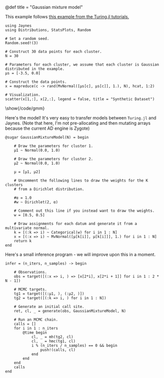 @def title = "Gaussian mixture model"

This example follows [this example from the Turing.jl tutorials.](https://turing.ml/dev/tutorials/1-gaussianmixturemodel/)

```julia:/code/gmm
using Jaynes
using Distributions, StatsPlots, Random

# Set a random seed.
Random.seed!(3)

# Construct 30 data points for each cluster.
N = 30

# Parameters for each cluster, we assume that each cluster is Gaussian distributed in the example.
μs = [-3.5, 0.0]

# Construct the data points.
x = mapreduce(c -> rand(MvNormal([μs[c], μs[c]], 1.), N), hcat, 1:2)

# Visualization.
scatter(x[1,:], x[2,:], legend = false, title = "Synthetic Dataset")
```

\show{/code/gmm}

Here's the model! It's very easy to transfer models between `Turing.jl` and Jaynes. (Note that here, I'm not pre-allocating and then mutating arrays because the current AD engine is Zygote)

```julia:/code/gmm
@sugar GaussianMixtureModel(N) = begin

    # Draw the parameters for cluster 1.
    μ1 ~ Normal(0.0, 1.0)

    # Draw the parameters for cluster 2.
    μ2 ~ Normal(0.0, 1.0)

    μ = [μ1, μ2]

    # Uncomment the following lines to draw the weights for the K clusters 
    # from a Dirichlet distribution.

    #α = 1.0
    #w ~ Dirichlet(2, α)

    # Comment out this line if you instead want to draw the weights.
    w = [0.5, 0.5]

    # Draw assignments for each datum and generate it from a multivariate normal.
    k = [(:k => i) ~ Categorical(w) for i in 1 : N]
    x = [(:x => i) ~ MvNormal([μ[k[i]], μ[k[i]]], 1.) for i in 1 : N]
    return k
end
```

Here's a small inference program - we will improve upon this in a moment.

```julia:/code/gmm
infer = (n_iters, n_samples) -> begin

    # Observations.
    obs = target([(:x => i, ) => [x[2*i], x[2*i + 1]] for i in 1 : 2 * N - 1])

    # MCMC targets.
    tg1 = target([(:μ1, ), (:μ2, )])
    tg2 = target([(:k => i, ) for i in 1 : N])

    # Generate an initial call site.
    ret, cl, _ = generate(obs, GaussianMixtureModel, N)

    # Run an MCMC chain.
    calls = []
    for i in 1 : n_iters
        @time begin
            cl, _ = mh(tg2, cl)
            cl, _ = hmc(tg1, cl)
            i % (n_iters / n_samples) == 0 && begin
                push!(calls, cl)
            end
        end
    end
    calls
end
```
